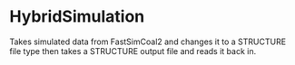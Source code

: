 # HybridSimulation
Takes simulated data from FastSimCoal2 and changes it to a STRUCTURE file type then takes a STRUCTURE output file and reads it back in.
